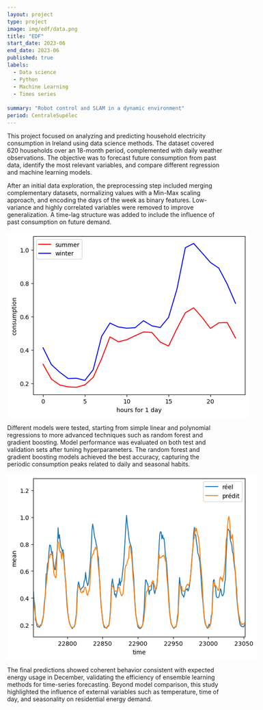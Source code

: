 ```yaml
---
layout: project
type: project
image: img/edf/data.png
title: "EDF"
start_date: 2023-06
end_date: 2023-06
published: true
labels:
  - Data science
  - Python
  - Machine Learning
  - Times series

summary: "Robot control and SLAM in a dynamic environment"
period: CentraleSupélec
---
```



<div class="container py-3">

<p>
This project focused on analyzing and predicting household electricity consumption in Ireland using data science methods. 
The dataset covered 620 households over an 18-month period, complemented with daily weather observations. 
The objective was to forecast future consumption from past data, identify the most relevant variables, and compare different regression and machine learning models.
</p>

<p>
After an initial data exploration, the preprocessing step included merging complementary datasets, normalizing values with a Min-Max scaling approach, and encoding the days of the week as binary features. 
Low-variance and highly correlated variables were removed to improve generalization. 
A time-lag structure was added to include the influence of past consumption on future demand.
</p>

<p align="center">
  <img src="../img/edf/sumwin.png" alt="Daily consumption profiles during summer and winter" style="max-width: 700px; margin: 1rem auto; display:block;">
</p>

<p>
Different models were tested, starting from simple linear and polynomial regressions to more advanced techniques such as random forest and gradient boosting. 
Model performance was evaluated on both test and validation sets after tuning hyperparameters. 
The random forest and gradient boosting models achieved the best accuracy, capturing the periodic consumption peaks related to daily and seasonal habits.
</p>

<p align="center">
  <img src="../img/edf/boost.png" alt="Gradient boosting model predictions compared with actual data" style="max-width: 700px; margin: 1rem auto; display:block;">
</p>

<p>
The final predictions showed coherent behavior consistent with expected energy usage in December, validating the efficiency of ensemble learning methods for time-series forecasting. 
Beyond model comparison, this study highlighted the influence of external variables such as temperature, time of day, and seasonality on residential energy demand.
</p>

</div>

